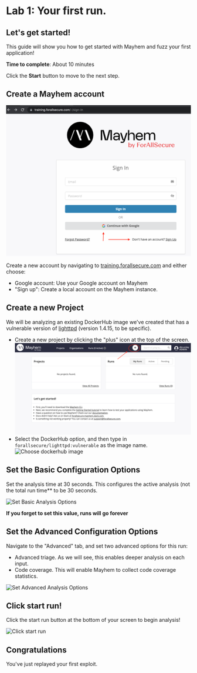 # Lab 1: Your first run. 

## Let's get started!

This guide will show you how to get started with Mayhem and fuzz your first
application!

**Time to complete**: About 10 minutes

Click the **Start** button to move to the next step.

## Create a Mayhem account

![Mayhem Account Creation](https://raw.githubusercontent.com/dbrumley/fuzzing-cloudshell-tutorial/master/assets/images/account-creation.png)

Create a new account by navigating to 
[training.forallsecure.com](https://training.forallsecure.com) and either choose:
   * Google account: Use your Google account on Mayhem
   * "Sign up": Create a local account on the Mayhem instance. 

## Create a new Project

We will be analyzing an existing DockerHub image we've created that has a
vulnerable version of [lighttpd](https://www.lighttpd.net/) (version 1.4.15, to
be specific).

   * Create a new project by clicking the "plus" icon at the top of the screen.
![Create new project](https://raw.githubusercontent.com/dbrumley/fuzzing-cloudshell-tutorial/master/assets/images/create-new-project.png)
   * Select the DockerHub option, and then type in 
   ```forallsecure/lighttpd:vulnerable``` as the image name.
![Choose dockerhub
   image](https://raw.githubusercontent.com/dbrumley/fuzzing-cloudshell-tutorial/master/assets/images/project-from-dockerhub.png)

## Set the Basic Configuration Options

Set the analysis time at 30 seconds. This configures the active analysis (not
the total run time** to be 30 seconds.  

![Set Basic Analysis Options](https://raw.githubusercontent.com/dbrumley/fuzzing-cloudshell-tutorial/master/assets/images/basic-configuration-options.png)

**If you forget to set this value, runs will go forever**

## Set the Advanced Configuration Options

Navigate to the "Advanced" tab, and set two advanced options for this run:
   * Advanced triage. As we will see, this enables deeper analysis on each
     input. 
   * Code coverage. This will enable Mayhem to collect code coverage statistics.
   
![Set Advanced Analysis Options](https://raw.githubusercontent.com/dbrumley/fuzzing-cloudshell-tutorial/master/assets/images/advanced-configuration-options.png)

## Click start run!

Click the start run button at the bottom of your screen to begin analysis!

![Click start run](https://raw.githubusercontent.com/dbrumley/fuzzing-cloudshell-tutorial/master/assets/images/start-run-button.png)

## Congratulations

<walkthrough-conclusion-trophy></walkthrough-conclusion-trophy>

You've just replayed your first exploit.
